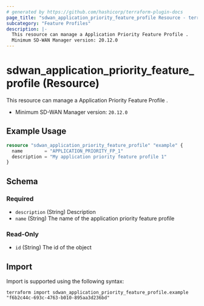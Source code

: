 ```yaml
---
# generated by https://github.com/hashicorp/terraform-plugin-docs
page_title: "sdwan_application_priority_feature_profile Resource - terraform-provider-sdwan"
subcategory: "Feature Profiles"
description: |-
  This resource can manage a Application Priority Feature Profile .
  Minimum SD-WAN Manager version: 20.12.0
---
```


# sdwan_application_priority_feature_profile (Resource)

This resource can manage a Application Priority Feature Profile .
  - Minimum SD-WAN Manager version: `20.12.0`

## Example Usage

```terraform
resource "sdwan_application_priority_feature_profile" "example" {
  name        = "APPLICATION_PRIORITY_FP_1"
  description = "My application priority feature profile 1"
}
```

<!-- schema generated by tfplugindocs -->
## Schema

### Required

- `description` (String) Description
- `name` (String) The name of the application priority feature profile

### Read-Only

- `id` (String) The id of the object

## Import

Import is supported using the following syntax:

```shell
terraform import sdwan_application_priority_feature_profile.example "f6b2c44c-693c-4763-b010-895aa3d236bd"
```
